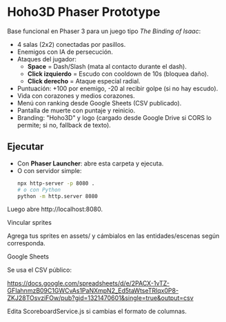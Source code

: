 # Hoho3D Phaser Prototype

Base funcional en Phaser 3 para un juego tipo *The Binding of Isaac*:
- 4 salas (2x2) conectadas por pasillos.
- Enemigos con IA de persecución.
- Ataques del jugador:
  - **Space** = Dash/Slash (mata al contacto durante el dash).
  - **Click izquierdo** = Escudo con cooldown de 10s (bloquea daño).
  - **Click derecho** = Ataque especial radial.
- Puntuación: +100 por enemigo, -20 al recibir golpe (si no hay escudo).
- Vida con corazones y medios corazones.
- Menú con ranking desde Google Sheets (CSV publicado).
- Pantalla de muerte con puntaje y reinicio.
- Branding: "Hoho3D" y logo (cargado desde Google Drive si CORS lo permite; si no, fallback de texto).

## Ejecutar
- Con **Phaser Launcher**: abre esta carpeta y ejecuta.
- O con servidor simple:
  ```bash
  npx http-server -p 8080 .
  # o con Python
  python -m http.server 8080


Luego abre http://localhost:8080.

Vincular sprites

Agrega tus sprites en assets/ y cámbialos en las entidades/escenas según corresponda.

Google Sheets

Se usa el CSV público:

https://docs.google.com/spreadsheets/d/e/2PACX-1vTZ-GFIahnmzB09C1GWCvAs1PaNXmpN2_Ed5taWtseTRlqx0P8-ZKJ28TOsvziFOw/pub?gid=1321470601&single=true&output=csv


Edita ScoreboardService.js si cambias el formato de columnas.
